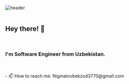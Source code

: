 ![header](https://user-images.githubusercontent.com/59575502/127335491-fdba1874-e943-4d3c-ab8c-678ffe22f8b8.png)
<br><br>
<p>
  <h2> Hey there! 👋</h2>
</p><br>
<h3> I'm Software Engineer from Uzbekistan. </h3>
<br><br>
- 📫 How to reach me: Nigmatovbekzod3770@gmail.com<br>
<br><br><br>
<br>
<br>
